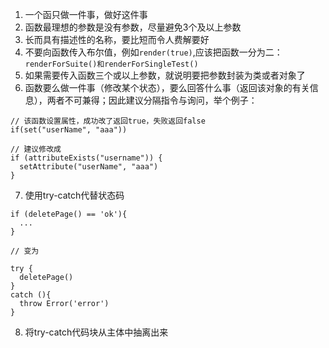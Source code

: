 1. 一个函只做一件事，做好这件事
2. 函数最理想的参数是没有参数，尽量避免3个及以上参数
3. 长而具有描述性的名称，要比短而令人费解要好
4. 不要向函数传入布尔值，例如`render(true)`,应该把函数一分为二：`renderForSuite()和renderForSingleTest()`
5. 如果需要传入函数三个或以上参数，就说明要把参数封装为类或者对象了
6. 函数要么做一件事（修改某个状态），要么回答什么事（返回该对象的有关信息），两者不可兼得；因此建议分隔指令与询问，举个例子：
```
// 该函数设置属性，成功改了返回true，失败返回false
if(set("userName", "aaa"))

// 建议修改成
if (attributeExists("username")) {
  setAttribute("userName", "aaa")
}
```
7. 使用try-catch代替状态码
```
if (deletePage() == 'ok'){
  ...
}

// 变为

try {
  deletePage()
}
catch (){
  throw Error('error')
}
```
8. 将try-catch代码块从主体中抽离出来